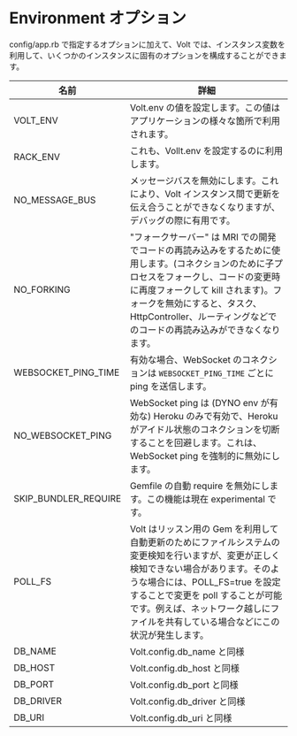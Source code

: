 # Environment オプション

config/app.rb で指定するオプションに加えて、Volt では、インスタンス変数を利用して、いくつかのインスタンスに固有のオプションを構成することができます。

| 名前                   | 詳細                             |
|------------------------|-----------------------------------------|
| VOLT_ENV               | Volt.env の値を設定します。この値はアプリケーションの様々な箇所で利用されます。|
| RACK_ENV               | これも、Vollt.env を設定するのに利用します。       |
| NO_MESSAGE_BUS         | メッセージバスを無効にします。これにより、Volt インスタンス間で更新を伝え合うことができなくなりますが、デバッグの際に有用です。 |
| NO_FORKING             | "フォークサーバー" は MRI での開発でコードの再読み込みをするために使用します。(コネクションのために子プロセスをフォークし、コードの変更時に再度フォークして kill されます)。フォークを無効にすると、タスク、HttpController、ルーティングなどでのコードの再読み込みができなくなります。|
| WEBSOCKET_PING_TIME    | 有効な場合、WebSocket のコネクションは ```WEBSOCKET_PING_TIME``` ごとに ping を送信します。|
| NO_WEBSOCKET_PING      | WebSocket ping は (DYNO env が有効な) Heroku のみで有効で、Heroku がアイドル状態のコネクションを切断することを回避します。これは、WebSocket ping を強制的に無効にします。 |
| SKIP_BUNDLER_REQUIRE   | Gemfile の自動 require を無効にします。この機能は現在 experimental です。|
| POLL_FS                | Volt はリッスン用の Gem を利用して自動更新のためにファイルシステムの変更検知を行いますが、変更が正しく検知できない場合があります。そのような場合には、POLL_FS=true を設定することで変更を poll することが可能です。例えば、ネットワーク越しにファイルを共有している場合などにこの状況が発生します。|
| DB_NAME                | Volt.config.db_name と同様            |
| DB_HOST                | Volt.config.db_host と同様            |
| DB_PORT                | Volt.config.db_port と同様            |
| DB_DRIVER              | Volt.config.db_driver と同様          |
| DB_URI                 | Volt.config.db_uri と同様             |

